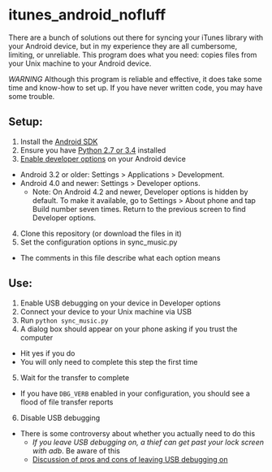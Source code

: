 itunes_android_nofluff
======================

There are a bunch of solutions out there for syncing your iTunes library with your Android device, but in my experience they are all cumbersome, limiting, or unreliable. This program does what you need: copies files from your Unix machine to your Android device.

*WARNING* Although this program is reliable and effective, it does take some time and know-how to set up. If you have never written code, you may have some trouble.

Setup:
------

1. Install the [Android SDK](http://developer.android.com/sdk/index.html)
2. Ensure you have [Python 2.7 or 3.4](https://www.python.org/download/) installed
3. [Enable developer options](http://developer.android.com/tools/device.html) on your Android device
  * Android 3.2 or older: Settings > Applications > Development.
  * Android 4.0 and newer: Settings > Developer options.
    + Note: On Android 4.2 and newer, Developer options is hidden by default. To make it available, go to Settings > About phone and tap Build number seven times. Return to the previous screen to find Developer options.
4. Clone this repository (or download the files in it)
5. Set the configuration options in sync_music.py
  * The comments in this file describe what each option means

Use:
----

1. Enable USB debugging on your device in Developer options
2. Connect your device to your Unix machine via USB
3. Run `python sync_music.py`
4. A dialog box should appear on your phone asking if you trust the computer
  * Hit yes if you do
  * You will only need to complete this step the first time
5. Wait for the transfer to complete
  * If you have `DBG_VERB` enabled in your configuration, you should see a flood of file transfer reports
6. Disable USB debugging
  * There is some controversy about whether you actually need to do this
    + *If you leave USB debugging on, a thief can get past your lock screen with adb*. Be aware of this
    + [Discussion of pros and cons of leaving USB debugging on](http://android.stackexchange.com/questions/16250/what-is-usb-debugging-can-i-keep-it-on-forever)


